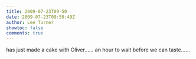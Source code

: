 ```yaml
---
title: 2009-07-23T09-50
date: 2009-07-23T09:50:49Z
author: Lee Turner
showtoc: false
comments: true
---
```


has just made a cake with Oliver...... an hour to wait before we can taste......

